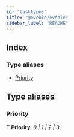 ```yaml
---
id: "tasktypes"
title: "@eveble/eveble"
sidebar_label: "README"
---
```


## Index

### Type aliases

* [Priority](tasktypes.md#priority)

## Type aliases

###  Priority

Ƭ **Priority**: *0 | 1 | 2 | 3*
